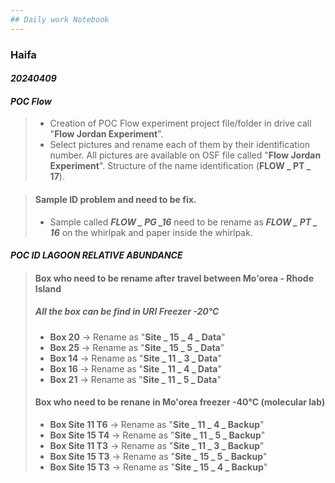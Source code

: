```yaml
---
## Daily work Notebook 
---
```


### Haifa       
#### *20240409*
#### *POC Flow*
>- Creation of POC Flow experiment project file/folder in drive call "**Flow Jordan Experiment**".  
>- Select pictures and rename each of them by their identification number. All pictures are available on OSF file called "**Flow Jordan Experiment**". Structure of the name identification (**FLOW _ PT _ 17**). 
 
>#### Sample ID problem and need to be fix. 
>	- Sample called ***FLOW _ PG _16*** need to be rename as ***FLOW _ PT _ 16*** on the whirlpak and paper inside the whirlpak.  


#### *POC ID LAGOON RELATIVE ABUNDANCE*
> #### Box who need to be rename after travel between Mo'orea - Rhode Island
> ##### All the box can be find in URI Freezer -20°C
>- **Box 20** -> Rename as "**Site _ 15 _ 4 _ Data**"
>- **Box 25** -> Rename as "**Site _ 15 _ 5 _ Data**"
>- **Box 14** -> Rename as "**Site _ 11 _ 3 _ Data**"
>- **Box 16** -> Rename as "**Site _ 11 _ 4 _ Data**"
>- **Box 21** -> Rename as "**Site _ 11 _ 5 _ Data**"
>
>#### Box who need to be renane in Mo'orea freezer -40°C (molecular lab)
>- **Box Site 11 T6** -> Rename as "**Site _ 11 _ 4 _ Backup**"   
>- **Box Site 15 T4** -> Rename as "**Site _ 11 _ 5 _ Backup**"   
>- **Box Site 11 T3** -> Rename as "**Site _ 11 _ 3 _ Backup**"   
>- **Box Site 15 T3** -> Rename as "**Site _ 15 _ 5 _ Backup**"   
>- **Box Site 15 T3** -> Rename as "**Site _ 15 _ 4 _ Backup**" 
  

